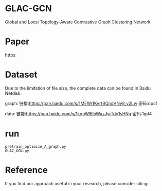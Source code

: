 # GLAC-GCN
Global and Local Topology-Aware Contrastive Graph Clustering Network

# Paper
https:

# Dataset
Due to the limitation of file size, the complete data can be found in Baidu Netdisk:

graph: 链接:https://pan.baidu.com/s/1MEWr1KyrtBQndVNy8_y2Lw  密码:opc1

data: 链接:https://pan.baidu.com/s/1kqoWlElbWazJyrTdv1sHNg  密码:1gd4

# run
```
pretrain_optimize_A_graph.py
GLAC_GCN.py
```

# Reference
If you find our approach useful in your research, please consider citing:
```

```
